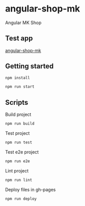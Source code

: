 # angular-shop-mk
Angular MK Shop

## Test app 
[angular-shop-mk](https://sebastiangolian.github.io/angular-shop-mk)

## Getting started
```bash
npm install
```
```bash
npm run start
```

## Scripts
Build project
```bash
npm run build
```
Test project
```bash
npm run test
```
Test e2e project
```bash
npm run e2e
```
Lint project
```bash
npm run lint
```
Deploy files in gh-pages
```bash
npm run deploy
```